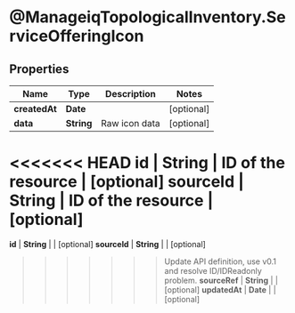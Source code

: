 # @ManageiqTopologicalInventory.ServiceOfferingIcon

## Properties
Name | Type | Description | Notes
------------ | ------------- | ------------- | -------------
**createdAt** | **Date** |  | [optional] 
**data** | **String** | Raw icon data | [optional] 
<<<<<<< HEAD
**id** | **String** | ID of the resource | [optional] 
**sourceId** | **String** | ID of the resource | [optional] 
=======
**id** | **String** |  | [optional] 
**sourceId** | **String** |  | [optional] 
>>>>>>> Update API definition, use v0.1 and resolve ID/IDReadonly problem.
**sourceRef** | **String** |  | [optional] 
**updatedAt** | **Date** |  | [optional] 



